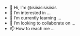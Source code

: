 - 👋 Hi, I’m @isiisisisisiisis
- 👀 I’m interested in ...
- 🌱 I’m currently learning ...
- 💞️ I’m looking to collaborate on ...
- 📫 How to reach me ...

<!---
isiisisisisiisis/isiisisisisiisis is a ✨ special ✨ repository because its `README.md` (this file) appears on your GitHub profile.
You can click the Preview link to take a look at your changes.
--->
